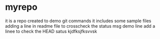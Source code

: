 # myrepo
it is a repo created to demo git commands
it includes some sample files
adding a line in readme file to crosscheck the status msg
demo line
add a linee to check the HEAD satus
kjdfksjfksvvsk